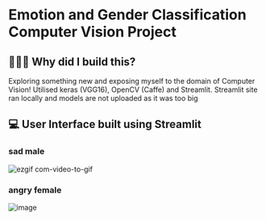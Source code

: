 # Emotion and Gender Classification Computer Vision Project 

## 👷🏻‍♀️ Why did I build this?
Exploring something new and exposing myself to the domain of Computer Vision! Utilised keras (VGG16), OpenCV (Caffe) and Streamlit. 
Streamlit site ran locally and models are not uploaded as it was too big 

## 💻 User Interface built using Streamlit
### sad male
![ezgif com-video-to-gif](https://github.com/jiayii01/CV/assets/79521323/d42441d9-adb7-48d2-8155-d1c20b77356f)

### angry female
![image](https://github.com/jiayii01/CV/assets/79521323/7cfedfd6-149c-4013-a733-0c6b8ac5e444)
